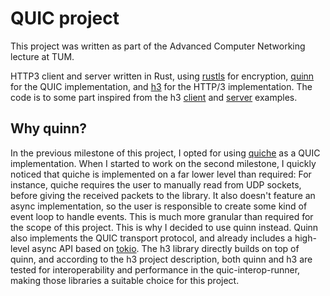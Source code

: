 # QUIC project

This project was written as part of the Advanced Computer Networking lecture at TUM.

HTTP3 client and server written in Rust, using [rustls](https://github.com/rustls/rustls) for encryption, [quinn](https://github.com/quinn-rs/quinn) for the QUIC implementation, and [h3](https://github.com/hyperium/h3) for the HTTP/3 implementation. The code is to some part inspired from the h3 [client](https://github.com/hyperium/h3/blob/master/examples/client.rs) and [server](https://github.com/hyperium/h3/blob/master/examples/server.rs) examples.

## Why quinn?
In the previous milestone of this project, I opted for using [quiche](https://github.com/cloudflare/quiche) as a QUIC implementation. When I started to work on the second milestone, I quickly noticed that quiche is implemented on a far lower level than required: For instance, quiche requires the user to manually read from UDP sockets, before giving the received packets to the library. It also doesn't feature an async implementation, so the user is responsible to create some kind of event loop to handle events.
This is much more granular than required for the scope of this project. This is why I decided to use quinn instead. Quinn also implements the QUIC transport protocol, and already includes a high-level async API based on [tokio](https://github.com/tokio-rs/tokio). The h3 library directly builds on top of quinn, and according to the h3 project description, both quinn and h3 are tested for interoperability and performance in the quic-interop-runner, making those libraries a suitable choice for this project.
